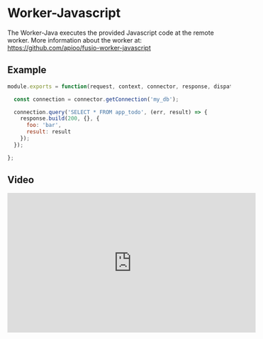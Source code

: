 
# Worker-Javascript

The Worker-Java executes the provided Javascript code at the remote worker. More
information about the worker at: https://github.com/apioo/fusio-worker-javascript

## Example

```javascript
module.exports = function(request, context, connector, response, dispatcher, logger) {

  const connection = connector.getConnection('my_db');

  connection.query('SELECT * FROM app_todo', (err, result) => {
    response.build(200, {}, {
      foo: 'bar',
      result: result
    });
  });

};
```

## Video

<iframe width="560" height="315" src="https://www.youtube.com/embed/Jh4wt6Lm2Dk" title="YouTube video player" frameborder="0" allow="accelerometer; autoplay; clipboard-write; encrypted-media; gyroscope; picture-in-picture" allowfullscreen></iframe>
